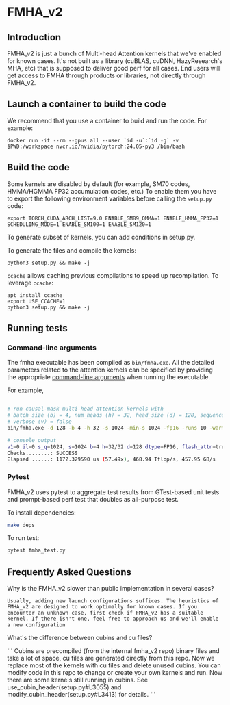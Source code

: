 # FMHA_v2


## Introduction

FMHA_v2 is just a bunch of Multi-head Attention kernels that we've enabled for known cases. It's not built as a library (cuBLAS, cuDNN, HazyResearch's MHA, etc) that is supposed to deliver good perf for all cases. End users will get access to FMHA through products or libraries, not directly through FMHA_v2.

## Launch a container to build the code

We recommend that you use a container to build and run the code. For example:
```
docker run -it --rm --gpus all --user `id -u`:`id -g` -v $PWD:/workspace nvcr.io/nvidia/pytorch:24.05-py3 /bin/bash
```

## Build the code

Some kernels are disabled by default (for example, SM70 codes, HMMA/HGMMA FP32 accumulation codes, etc.)
To enable them you have to export the following environment variables before calling
the `setup.py` code:
```
export TORCH_CUDA_ARCH_LIST=9.0 ENABLE_SM89_QMMA=1 ENABLE_HMMA_FP32=1 SCHEDULING_MODE=1 ENABLE_SM100=1 ENABLE_SM120=1
```

To generate subset of kernels, you can add conditions in setup.py.

To generate the files and compile the kernels:
```
python3 setup.py && make -j
```

`ccache` allows caching previous compilations to speed up recompilation. To leverage `ccache`:
```
apt install ccache
export USE_CCACHE=1
python3 setup.py && make -j
```

## Running tests

### Command-line arguments

The fmha executable has been compiled as `bin/fmha.exe`. All the detailed parameters related to the attention kernels can be specified by providing the appropriate [command-line arguments](src/fused_multihead_attention.cpp#L679) when running
the executable.

For example,

```bash

# run causal-mask multi-head attention kernels with
# batch_size (b) = 4, num_heads (h) = 32, head_size (d) = 128, sequence_length (s) = 1024, data_type = fp16.
# verbose (v) = false
bin/fmha.exe -d 128 -b 4 -h 32 -s 1024 -min-s 1024 -fp16 -runs 10 -warm-up-runs 100 -causal-mask -v 0

# console output
v1=0 il=0 s_q=1024, s=1024 b=4 h=32/32 d=128 dtype=FP16, flash_attn=true, warp_spec=true, mask=causal, alibi=false, attn=mha, paged_kv=false, wm=4 wn=1
Checks........: SUCCESS
Elapsed ......: 1172.329590 us (57.49x), 468.94 Tflop/s, 457.95 GB/s
```

### Pytest

FMHA_v2 uses pytest to aggregate test results from GTest-based unit tests and prompt-based perf
test that doubles as all-purpose test.

To install dependencies:

```bash
make deps
```

To run test:

```bash
pytest fmha_test.py
```

## Frequently Asked Questions

Why is the FMHA_v2 slower than public implementation in several cases?

```
Usually, adding new launch configurations suffices. The heuristics of FMHA_v2 are designed to work optimally for known cases. If you encounter an unknown case, first check if FMHA_v2 has a suitable kernel. If there isn't one, feel free to approach us and we'll enable a new configuration
```

What's the difference between cubins and cu files?

'''
Cubins are precompiled (from the internal fmha_v2 repo) binary files and take a lot of space, cu files are generated directly from this repo. Now we replace most of the kernels with cu files and delete unused cubins.
You can modify code in this repo to change or create your own kernels and run.
Now there are some kernels still running in cubins. See use_cubin_header(setup.py#L3055) and modify_cubin_header(setup.py#L3413) for details.
'''
